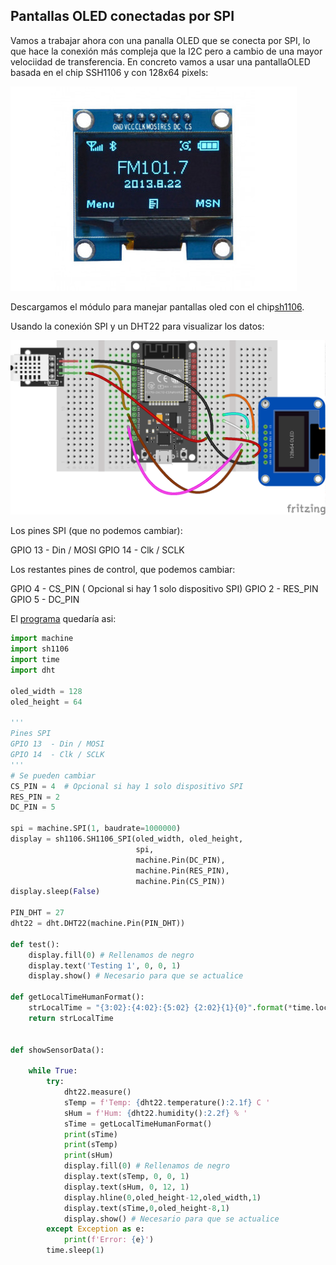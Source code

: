 ## Pantallas OLED conectadas por SPI

Vamos a trabajar ahora con una panalla OLED que se conecta por SPI, lo que hace la conexión más compleja que la I2C pero a cambio de una mayor velociidad de transferencia. En concreto vamos a usar una pantallaOLED basada en el chip SSH1106 y con 128x64 pixels:

![](./images/pantalla-oled-13-ssh1106-128x64.jpg)

Descargamos el módulo para manejar pantallas oled con el chip[sh1106](https://raw.githubusercontent.com/javacasm/CursoIOT_adv/main/codigo/oled/sh1106.py).

Usando la conexión SPI y un DHT22 para visualizar los datos:

![](./images/ESP32_Oled_dht22_bb.png)


Los pines SPI (que no podemos cambiar):

GPIO 13  - Din / MOSI
GPIO 14  - Clk / SCLK 

Los restantes pines de control, que podemos cambiar:

GPIO 4   - CS_PIN   ( Opcional si hay 1 solo dispositivo SPI)
GPIO 2   - RES_PIN
GPIO 5   - DC_PIN

El [programa](https://raw.githubusercontent.com/javacasm/CursoIOT_adv/main/codigo/oled/test_oled_sh1106.py) quedaría asi:

```python
import machine
import sh1106
import time
import dht

oled_width = 128
oled_height = 64

'''
Pines SPI
GPIO 13  - Din / MOSI
GPIO 14  - Clk / SCLK 
'''
# Se pueden cambiar
CS_PIN = 4  # Opcional si hay 1 solo dispositivo SPI
RES_PIN = 2 
DC_PIN = 5  

spi = machine.SPI(1, baudrate=1000000)
display = sh1106.SH1106_SPI(oled_width, oled_height,
                            spi,
                            machine.Pin(DC_PIN),
                            machine.Pin(RES_PIN),
                            machine.Pin(CS_PIN))
display.sleep(False)

PIN_DHT = 27
dht22 = dht.DHT22(machine.Pin(PIN_DHT))

def test():
    display.fill(0) # Rellenamos de negro
    display.text('Testing 1', 0, 0, 1)
    display.show() # Necesario para que se actualice

def getLocalTimeHumanFormat():
    strLocalTime = "{3:02}:{4:02}:{5:02} {2:02}{1}{0}".format(*time.localtime(time.time())[0:6])
    return strLocalTime


def showSensorData():

    while True:
        try:
            dht22.measure()
            sTemp = f'Temp: {dht22.temperature():2.1f} C '
            sHum = f'Hum: {dht22.humidity():2.2f} % '
            sTime = getLocalTimeHumanFormat()
            print(sTime)
            print(sTemp)
            print(sHum)
            display.fill(0) # Rellenamos de negro
            display.text(sTemp, 0, 0, 1)
            display.text(sHum, 0, 12, 1)
            display.hline(0,oled_height-12,oled_width,1)
            display.text(sTime,0,oled_height-8,1)
            display.show() # Necesario para que se actualice
        except Exception as e:
            print(f'Error: {e}')        
        time.sleep(1)
```

